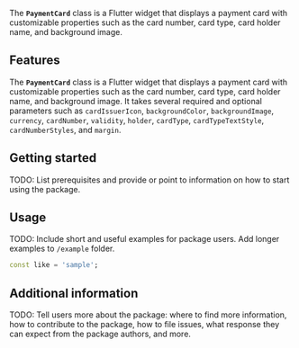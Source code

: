 <!--
This README describes the package. If you publish this package to pub.dev,
this README's contents appear on the landing page for your package.

For information about how to write a good package README, see the guide for
[writing package pages](https://dart.dev/guides/libraries/writing-package-pages).

For general information about developing packages, see the Dart guide for
[creating packages](https://dart.dev/guides/libraries/create-library-packages)
and the Flutter guide for
[developing packages and plugins](https://flutter.dev/developing-packages).
-->

The __`PaymentCard`__ class is a Flutter widget that displays a payment card with customizable properties such as the
card number, card type, card holder name, and background image.

## Features

The __`PaymentCard`__ class is a Flutter widget that displays a payment card with customizable properties such as the
card number, card type, card holder name, and background image. It takes several required and optional parameters
such as `cardIssuerIcon`, `backgroundColor`, `backgroundImage`, `currency`, `cardNumber`, `validity`, `holder`,
`cardType`, `cardTypeTextStyle`, `cardNumberStyles`, and `margin`.

## Getting started

TODO: List prerequisites and provide or point to information on how to
start using the package.

## Usage

TODO: Include short and useful examples for package users. Add longer examples
to `/example` folder.

```dart
const like = 'sample';
```

## Additional information

TODO: Tell users more about the package: where to find more information, how to
contribute to the package, how to file issues, what response they can expect
from the package authors, and more.
